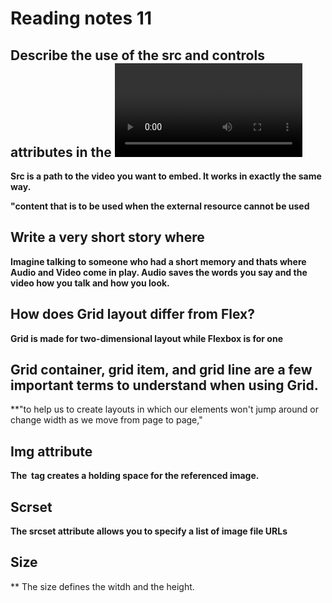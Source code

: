 
# Reading notes 11

## Describe the use of the src and controls attributes in the <video> element.
**Src is a path to the video you want to embed. It works in exactly the same way.**
  
  **"content that is to be used when the external resource cannot be used**
  
  ## Write a very short story where <audio> and <video> are characters
  
  **Imagine talking to someone who had a short memory and thats where Audio and Video come in play. Audio saves the words you say and the video how you talk and how you look.**
  
  ## How does Grid layout differ from Flex?
  
  **Grid is made for two-dimensional layout while Flexbox is for one**

## Grid container, grid item, and grid line are a few important terms to understand when using Grid.
  
 **"to help us to create layouts in which our elements won't jump around or change width as we move from page to page,"
  
  ## Img attribute 
  
  **The <img> tag creates a holding space for the referenced image.**
  
  ## Scrset
  
  **The srcset attribute allows you to specify a list of image file URLs**
  
  ## Size
  
  ** The size defines the witdh and the height.

